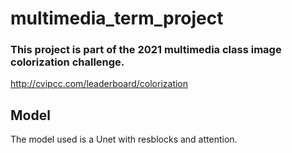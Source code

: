 # multimedia_term_project

### This project is part of the 2021 multimedia class image colorization challenge.
http://cvipcc.com/leaderboard/colorization

## Model
The model used is a Unet with resblocks and attention.
